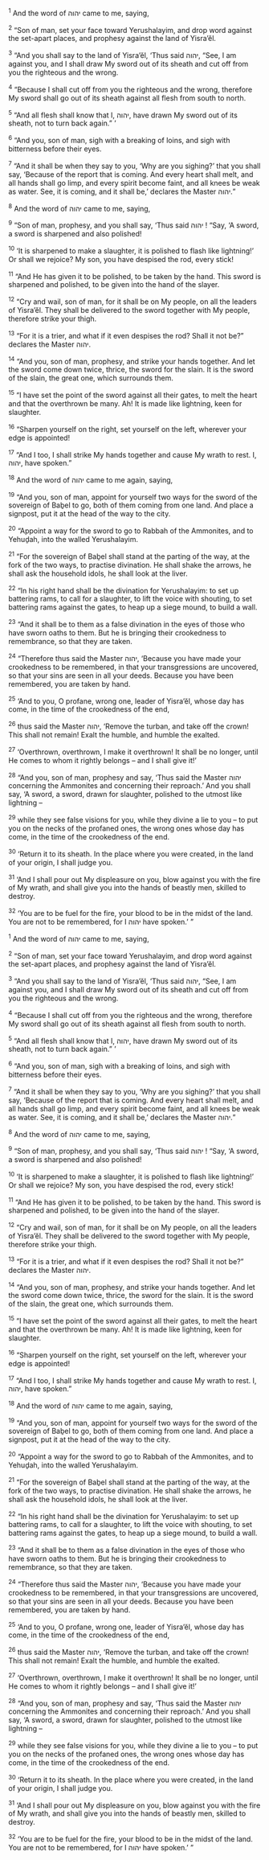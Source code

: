 <sup>1</sup> And the word of יהוה came to me, saying,

<sup>2</sup> “Son of man, set your face toward Yerushalayim, and drop word against the set-apart places, and prophesy against the land of Yisra’ĕl.

<sup>3</sup> “And you shall say to the land of Yisra’ĕl, ‘Thus said יהוה, “See, I am against you, and I shall draw My sword out of its sheath and cut off from you the righteous and the wrong.

<sup>4</sup> “Because I shall cut off from you the righteous and the wrong, therefore My sword shall go out of its sheath against all flesh from south to north.

<sup>5</sup> “And all flesh shall know that I, יהוה, have drawn My sword out of its sheath, not to turn back again.” ’

<sup>6</sup> “And you, son of man, sigh with a breaking of loins, and sigh with bitterness before their eyes.

<sup>7</sup> “And it shall be when they say to you, ‘Why are you sighing?’ that you shall say, ‘Because of the report that is coming. And every heart shall melt, and all hands shall go limp, and every spirit become faint, and all knees be weak as water. See, it is coming, and it shall be,’ declares the Master יהוה.”

<sup>8</sup> And the word of יהוה came to me, saying,

<sup>9</sup> “Son of man, prophesy, and you shall say, ‘Thus said יהוה ! “Say, ‘A sword, a sword is sharpened and also polished!

<sup>10</sup> ‘It is sharpened to make a slaughter, it is polished to flash like lightning!’ Or shall we rejoice? My son, you have despised the rod, every stick!

<sup>11</sup> “And He has given it to be polished, to be taken by the hand. This sword is sharpened and polished, to be given into the hand of the slayer.

<sup>12</sup> “Cry and wail, son of man, for it shall be on My people, on all the leaders of Yisra’ĕl. They shall be delivered to the sword together with My people, therefore strike your thigh.

<sup>13</sup> “For it is a trier, and what if it even despises the rod? Shall it not be?” declares the Master יהוה.

<sup>14</sup> “And you, son of man, prophesy, and strike your hands together. And let the sword come down twice, thrice, the sword for the slain. It is the sword of the slain, the great one, which surrounds them.

<sup>15</sup> “I have set the point of the sword against all their gates, to melt the heart and that the overthrown be many. Ah! It is made like lightning, keen for slaughter.

<sup>16</sup> “Sharpen yourself on the right, set yourself on the left, wherever your edge is appointed!

<sup>17</sup> “And I too, I shall strike My hands together and cause My wrath to rest. I, יהוה, have spoken.”

<sup>18</sup> And the word of יהוה came to me again, saying,

<sup>19</sup> “And you, son of man, appoint for yourself two ways for the sword of the sovereign of Baḇel to go, both of them coming from one land. And place a signpost, put it at the head of the way to the city.

<sup>20</sup> “Appoint a way for the sword to go to Rabbah of the Ammonites, and to Yehuḏah, into the walled Yerushalayim.

<sup>21</sup> “For the sovereign of Baḇel shall stand at the parting of the way, at the fork of the two ways, to practise divination. He shall shake the arrows, he shall ask the household idols, he shall look at the liver.

<sup>22</sup> “In his right hand shall be the divination for Yerushalayim: to set up battering rams, to call for a slaughter, to lift the voice with shouting, to set battering rams against the gates, to heap up a siege mound, to build a wall.

<sup>23</sup> “And it shall be to them as a false divination in the eyes of those who have sworn oaths to them. But he is bringing their crookedness to remembrance, so that they are taken.

<sup>24</sup> “Therefore thus said the Master יהוה, ‘Because you have made your crookedness to be remembered, in that your transgressions are uncovered, so that your sins are seen in all your deeds. Because you have been remembered, you are taken by hand.

<sup>25</sup> ‘And to you, O profane, wrong one, leader of Yisra’ĕl, whose day has come, in the time of the crookedness of the end,

<sup>26</sup> thus said the Master יהוה, ‘Remove the turban, and take off the crown! This shall not remain! Exalt the humble, and humble the exalted.

<sup>27</sup> ‘Overthrown, overthrown, I make it overthrown! It shall be no longer, until He comes to whom it rightly belongs – and I shall give it!’

<sup>28</sup> “And you, son of man, prophesy and say, ‘Thus said the Master יהוה concerning the Ammonites and concerning their reproach.’ And you shall say, ‘A sword, a sword, drawn for slaughter, polished to the utmost like lightning –

<sup>29</sup> while they see false visions for you, while they divine a lie to you – to put you on the necks of the profaned ones, the wrong ones whose day has come, in the time of the crookedness of the end.

<sup>30</sup> ‘Return it to its sheath. In the place where you were created, in the land of your origin, I shall judge you.

<sup>31</sup> ‘And I shall pour out My displeasure on you, blow against you with the fire of My wrath, and shall give you into the hands of beastly men, skilled to destroy.

<sup>32</sup> ‘You are to be fuel for the fire, your blood to be in the midst of the land. You are not to be remembered, for I יהוה have spoken.’ ”

<sup>1</sup> And the word of יהוה came to me, saying,

<sup>2</sup> “Son of man, set your face toward Yerushalayim, and drop word against the set-apart places, and prophesy against the land of Yisra’ĕl.

<sup>3</sup> “And you shall say to the land of Yisra’ĕl, ‘Thus said יהוה, “See, I am against you, and I shall draw My sword out of its sheath and cut off from you the righteous and the wrong.

<sup>4</sup> “Because I shall cut off from you the righteous and the wrong, therefore My sword shall go out of its sheath against all flesh from south to north.

<sup>5</sup> “And all flesh shall know that I, יהוה, have drawn My sword out of its sheath, not to turn back again.” ’

<sup>6</sup> “And you, son of man, sigh with a breaking of loins, and sigh with bitterness before their eyes.

<sup>7</sup> “And it shall be when they say to you, ‘Why are you sighing?’ that you shall say, ‘Because of the report that is coming. And every heart shall melt, and all hands shall go limp, and every spirit become faint, and all knees be weak as water. See, it is coming, and it shall be,’ declares the Master יהוה.”

<sup>8</sup> And the word of יהוה came to me, saying,

<sup>9</sup> “Son of man, prophesy, and you shall say, ‘Thus said יהוה ! “Say, ‘A sword, a sword is sharpened and also polished!

<sup>10</sup> ‘It is sharpened to make a slaughter, it is polished to flash like lightning!’ Or shall we rejoice? My son, you have despised the rod, every stick!

<sup>11</sup> “And He has given it to be polished, to be taken by the hand. This sword is sharpened and polished, to be given into the hand of the slayer.

<sup>12</sup> “Cry and wail, son of man, for it shall be on My people, on all the leaders of Yisra’ĕl. They shall be delivered to the sword together with My people, therefore strike your thigh.

<sup>13</sup> “For it is a trier, and what if it even despises the rod? Shall it not be?” declares the Master יהוה.

<sup>14</sup> “And you, son of man, prophesy, and strike your hands together. And let the sword come down twice, thrice, the sword for the slain. It is the sword of the slain, the great one, which surrounds them.

<sup>15</sup> “I have set the point of the sword against all their gates, to melt the heart and that the overthrown be many. Ah! It is made like lightning, keen for slaughter.

<sup>16</sup> “Sharpen yourself on the right, set yourself on the left, wherever your edge is appointed!

<sup>17</sup> “And I too, I shall strike My hands together and cause My wrath to rest. I, יהוה, have spoken.”

<sup>18</sup> And the word of יהוה came to me again, saying,

<sup>19</sup> “And you, son of man, appoint for yourself two ways for the sword of the sovereign of Baḇel to go, both of them coming from one land. And place a signpost, put it at the head of the way to the city.

<sup>20</sup> “Appoint a way for the sword to go to Rabbah of the Ammonites, and to Yehuḏah, into the walled Yerushalayim.

<sup>21</sup> “For the sovereign of Baḇel shall stand at the parting of the way, at the fork of the two ways, to practise divination. He shall shake the arrows, he shall ask the household idols, he shall look at the liver.

<sup>22</sup> “In his right hand shall be the divination for Yerushalayim: to set up battering rams, to call for a slaughter, to lift the voice with shouting, to set battering rams against the gates, to heap up a siege mound, to build a wall.

<sup>23</sup> “And it shall be to them as a false divination in the eyes of those who have sworn oaths to them. But he is bringing their crookedness to remembrance, so that they are taken.

<sup>24</sup> “Therefore thus said the Master יהוה, ‘Because you have made your crookedness to be remembered, in that your transgressions are uncovered, so that your sins are seen in all your deeds. Because you have been remembered, you are taken by hand.

<sup>25</sup> ‘And to you, O profane, wrong one, leader of Yisra’ĕl, whose day has come, in the time of the crookedness of the end,

<sup>26</sup> thus said the Master יהוה, ‘Remove the turban, and take off the crown! This shall not remain! Exalt the humble, and humble the exalted.

<sup>27</sup> ‘Overthrown, overthrown, I make it overthrown! It shall be no longer, until He comes to whom it rightly belongs – and I shall give it!’

<sup>28</sup> “And you, son of man, prophesy and say, ‘Thus said the Master יהוה concerning the Ammonites and concerning their reproach.’ And you shall say, ‘A sword, a sword, drawn for slaughter, polished to the utmost like lightning –

<sup>29</sup> while they see false visions for you, while they divine a lie to you – to put you on the necks of the profaned ones, the wrong ones whose day has come, in the time of the crookedness of the end.

<sup>30</sup> ‘Return it to its sheath. In the place where you were created, in the land of your origin, I shall judge you.

<sup>31</sup> ‘And I shall pour out My displeasure on you, blow against you with the fire of My wrath, and shall give you into the hands of beastly men, skilled to destroy.

<sup>32</sup> ‘You are to be fuel for the fire, your blood to be in the midst of the land. You are not to be remembered, for I יהוה have spoken.’ ”

